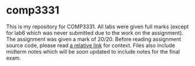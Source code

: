 # comp3331
This is my repository for COMP3331.
All labs were given full marks (except for lab6 which was never submitted due to the work on the assignment).
The assignment was given a mark of 20/20. Before reading assignment source code, please read [a relative link](ass/report.pdf) for context.
Files also include midterm notes which will be soon updated to include notes for the final exam.


